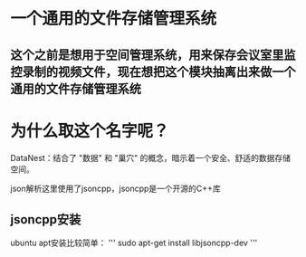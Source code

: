 # 一个通用的文件存储管理系统
## 这个之前是想用于空间管理系统，用来保存会议室里监控录制的视频文件，现在想把这个模块抽离出来做一个通用的文件存储管理系统
# 为什么取这个名字呢？
DataNest：结合了 "数据" 和 "巢穴" 的概念，暗示着一个安全、舒适的数据存储空间。


json解析这里使用了jsoncpp，jsoncpp是一个开源的C++库
## jsoncpp安装
ubuntu apt安装比较简单：
'''
sudo apt-get install libjsoncpp-dev
'''